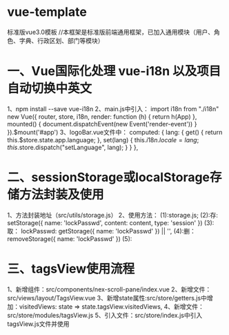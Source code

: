 # vue-template

标准版vue3.0模板
//本框架是标准版前端通用框架，已加入通用模块（用户、角色、字典、行政区划、部门等模块）

# 一、Vue国际化处理 vue-i18n 以及项目自动切换中英文
1、npm install --save vue-i18n
2、main.js中引入：
    import i18n from "./i18n"
    new Vue({
    router,
    store,
    i18n,
    render: function (h) {
        return h(App)
    },
    mounted() {
        document.dispatchEvent(new Event('render-event'))
    }
    }).$mount('#app')
3、logoBar.vue文件中：
    computed: {
        lang: {
        get() {
            return this.$store.state.app.language;
        },
        set(lang) {
            this.$i18n.locale = lang;
            this.$store.dispatch("setLanguage", lang);
        }
        }
    },


# 二、sessionStorage或localStorage存储方法封装及使用
1、方法封装地址（src/utils/storage.js）
2、使用方法：
    (1):storage.js;
    (2):存:
        setStorage({
            name: 'lockPasswd',
            content: content,
            type: 'session'
        })
    (3):取：
        lockPasswd: getStorage({
            name: 'lockPasswd'
        }) || '',
    (4):删：
        removeStorage({
            name: 'lockPasswd'
        })
    (5):


#  三、tagsView使用流程
1、新增组件：src/components/nex-scroll-pane/index.vue
2、新增文件：src/views/layout/TagsView.vue
3、新增state属性:src/store/getters.js中增加：visitedViews: state => state.tagsView.visitedViews,
4、新增文件：src/store/modules/tagsView.js
5、引入文件：src/store/index.js中引入tagsView.js文件并使用

